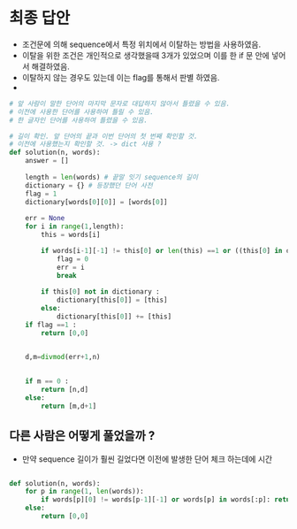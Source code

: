 # 최종 답안

- 조건문에 의해 sequence에서 특정 위치에서 이탈하는 방법을 사용하였음.
- 이탈을 위한 조건은 개인적으로 생각했을때 3개가 있었으며 이를 한 if 문 안에 넣어서 해결하였음.
- 이탈하지 않는 경우도 있는데 이는 flag를 통해서 판별 하였음.
- 


```python
# 앞 사람이 말한 단어의 마지막 문자로 대답하지 않아서 틀렸을 수 있음.
# 이전에 사용한 단어를 사용하여 틀릴 수 있음.
# 한 글자인 단어를 사용하여 틀렸을 수 있음. 

# 길이 확인. 앞 단어의 끝과 이번 단어의 첫 번째 확인할 것.
# 이전에 사용했는지 확인할 것. -> dict 사용 ?
def solution(n, words):
    answer = []
    
    length = len(words) # 끝말 잇기 sequence의 길이
    dictionary = {} # 등장했던 단어 사전
    flag = 1
    dictionary[words[0][0]] = [words[0]]
    
    err = None
    for i in range(1,length):
        this = words[i]

        if words[i-1][-1] != this[0] or len(this) ==1 or ((this[0] in dictionary) and (this in dictionary[this[0]])):
            flag = 0
            err = i
            break
        
        if this[0] not in dictionary :
            dictionary[this[0]] = [this]
        else:
            dictionary[this[0]] += [this]
    if flag ==1 :
        return [0,0]

    
    d,m=divmod(err+1,n)

    
    if m == 0 :
        return [n,d]
    else:
        return [m,d+1]
```



## 다른 사람은 어떻게 풀었을까 ?
- 만약 sequence 길이가 훨씬 길었다면 이전에 발생한 단어 체크 하는데에 시간
```python

def solution(n, words):
    for p in range(1, len(words)):
        if words[p][0] != words[p-1][-1] or words[p] in words[:p]: return [(p%n)+1, (p//n)+1]
    else:
        return [0,0]
```
